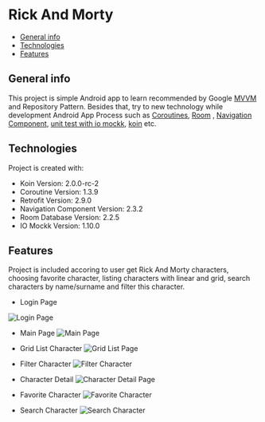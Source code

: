 # Rick And Morty
* [General info](#general-info)
* [Technologies](#technologies)
* [Features](#features)

## General info
This project is simple Android app to learn recommended by Google  [MVVM](https://developer.android.com/jetpack/guide)
and  Repository Pattern. Besides that, try to new technology while development Android App Process
such as [Coroutines](https://developer.android.com/kotlin/coroutines), [Room](https://developer.android.com/training/data-storage/room)
, [Navigation Component](https://developer.android.com/guide/navigation/navigation-getting-started),
[unit test with io mockk](https://mockk.io/), [koin](https://insert-koin.io/) etc.



## Technologies
Project is created with:
* Koin Version: 2.0.0-rc-2
* Coroutine Version: 1.3.9
* Retrofit Version: 2.9.0
* Navigation Component Version: 2.3.2
* Room Database Version: 2.2.5
* IO Mockk Version: 1.10.0

## Features
Project is included accoring to user get Rick And Morty characters, choosing favorite character,
listing characters with linear and grid, search characters by name/surname  and filter this character.

* Login Page

![Login Page](https://github.com/CihatBostanci/RickAndMortyCharacters/blob/master/app/src/main/res/drawable-v24/giris.png?raw=true "Login Page")

* Main Page
![Main Page](https://github.com/CihatBostanci/RickAndMortyCharacters/blob/master/app/src/main/res/drawable-v24/main.png?raw=true "Main Page")

* Grid List Character
![Grid List Page](https://github.com/CihatBostanci/RickAndMortyCharacters/blob/master/app/src/main/res/drawable-v24/gridmain.png?raw=true "Grid Main Page")

* Filter Character
![Filter Character](https://github.com/CihatBostanci/RickAndMortyCharacters/blob/master/app/src/main/res/drawable-v24/filtermain.png?raw=true "Filter Character")

* Character Detail
![Character Detail Page](https://github.com/CihatBostanci/RickAndMortyCharacters/blob/master/app/src/main/res/drawable-v24/characterdetail.png?raw=true "Character Detail Page")

* Favorite Character
![Favorite Character](https://github.com/CihatBostanci/RickAndMortyCharacters/blob/master/app/src/main/res/drawable-v24/favoritecharacter.png?raw=true "Favorite Character")

* Search Character
![Search Character](https://github.com/CihatBostanci/RickAndMortyCharacters/blob/master/app/src/main/res/drawable-v24/searchcharacter.png?raw=true "Search Character")
